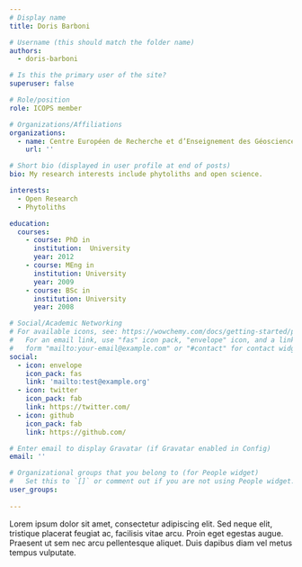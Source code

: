 ```yaml
---
# Display name
title: Doris Barboni

# Username (this should match the folder name)
authors:
  - doris-barboni

# Is this the primary user of the site?
superuser: false

# Role/position
role: ICOPS member

# Organizations/Affiliations
organizations:
  - name: Centre Européen de Recherche et d’Enseignement des Géosciences de l’Environnement  (CEREGE)
    url: ''

# Short bio (displayed in user profile at end of posts)
bio: My research interests include phytoliths and open science.

interests:
  - Open Research
  - Phytoliths

education:
  courses:
    - course: PhD in 
      institution:  University
      year: 2012
    - course: MEng in 
      institution: University
      year: 2009
    - course: BSc in
      institution: University
      year: 2008

# Social/Academic Networking
# For available icons, see: https://wowchemy.com/docs/getting-started/page-builder/#icons
#   For an email link, use "fas" icon pack, "envelope" icon, and a link in the
#   form "mailto:your-email@example.com" or "#contact" for contact widget.
social:
  - icon: envelope
    icon_pack: fas
    link: 'mailto:test@example.org'
  - icon: twitter
    icon_pack: fab
    link: https://twitter.com/
  - icon: github
    icon_pack: fab
    link: https://github.com/

# Enter email to display Gravatar (if Gravatar enabled in Config)
email: ''

# Organizational groups that you belong to (for People widget)
#   Set this to `[]` or comment out if you are not using People widget.
user_groups:
  
---
```


Lorem ipsum dolor sit amet, consectetur adipiscing elit. Sed neque elit, tristique placerat feugiat ac, facilisis vitae arcu. Proin eget egestas augue. Praesent ut sem nec arcu pellentesque aliquet. Duis dapibus diam vel metus tempus vulputate.
